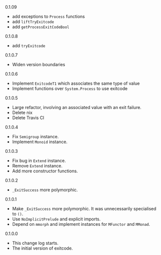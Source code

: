 0.1.09

* add exceptions to `Process` functions
* add `liftTryExitcode`
* add `getProcessExitCodeBool`

0.1.0.8

* add `tryExitcode`

0.1.0.7

* Widen version boundaries

0.1.0.6

* Implement `ExitcodeT1` which associates the same type of value
* Implement functions over `System.Process` to use exitcode

0.1.0.5

* Large refactor, involving an associated value with an exit failure.
* Delete nix
* Delete Travis CI

0.1.0.4

* Fix `Semigroup` instance.
* Implement `Monoid` instance.

0.1.0.3

* Fix bug in `Extend` instance.
* Remove `Extend` instance.
* Add more constructor functions.

0.1.0.2

* `_ExitSuccess` more polymorphic.

0.1.0.1

* Make `_ExitSuccess` more polymorphic. It was unnecessarily specialised to `()`.
* Use `NoImplicitPrelude` and explicit imports.
* Depend on `mmorph` and implement instances for `MFunctor` and `MMonad`.

0.1.0.0

* This change log starts.
* The initial version of exitcode.

